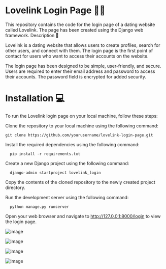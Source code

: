# Lovelink Login Page 👥💕

This repository contains the code for the login page of a dating website called Lovelink. The page has been created using the Django web framework.
Description 📝

Lovelink is a dating website that allows users to create profiles, search for other users, and connect with them. The login page is the first point of contact for users who want to access their accounts on the website.

The login page has been designed to be simple, user-friendly, and secure. Users are required to enter their email address and password to access their accounts. The password field is encrypted for added security.

# Installation 💻

To run the Lovelink login page on your local machine, follow these steps:

Clone the repository to your local machine using the following command:

```
git clone https://github.com/yourusername/lovelink-login-page.git
```
Install the required dependencies using the following command:
```
  pip install -r requirements.txt
```
Create a new Django project using the following command:
```
  django-admin startproject lovelink_login
```
Copy the contents of the cloned repository to the newly created project directory.

Run the development server using the following command:
```
  python manage.py runserver
```
Open your web browser and navigate to http://127.0.0.1:8000/login to view the login page.


![image](https://user-images.githubusercontent.com/105815830/221756436-faa9b077-9b24-40a9-bf50-cbfca6d03937.png)



![image](https://user-images.githubusercontent.com/105815830/221756491-808250c1-f995-4e35-af6c-7452a9774432.png)


![image](https://user-images.githubusercontent.com/105815830/221756544-0c97ba87-39b1-4c40-b747-4cd5639e3231.png)


![image](https://user-images.githubusercontent.com/105815830/221756614-239d5718-8abc-41dc-ac52-f732a05f3f3c.png)
